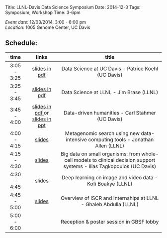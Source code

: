 Title: LLNL-Davis Data Science Symposium
Date: 2014-12-3
Tags: Symposium, Workshop
Time: 3-6pm

*Event date*: 12/03/2014, 3:00 - 6:00 pm   
*Location*: 1005 Genome Center, UC Davis  

## Schedule:

| time | links | title | 
|:-----:|:------:|:-----:|
| 3:05 - 3:25 | [slides in pdf]({filename}/pdfs/Patrice.pdf) | Data Science at UC Davis - Patrice Koehl (UC Davis) |
| 3:25 - 3:45 | [slides in pdf ]({filename}/pdfs/JimBrase.pdf)|  Data Science at LLNL - Jim Brase (LLNL) |
|3:45 - 4:00 |[slides in pdf ]({filename}/pdfs/Ballad_Sheet_Forensics.pdf) or [slides in ppt]({filename}/pdfs/Ballad_Sheet_Forensics.ppsx)|Data-driven humanities - Carl Stahmer (UC Davis)|
|4:00 - 4:15 |[slides]({filename}/pdfs/JAllen.pdf)    | Metagenomic search using new data-intensive computing tools - Jonathan Allen (LLNL) |
|4:15 - 4:30 |[slides]({filename}/pdfs/Ilias.pdf)  | Big data on small organisms: from whole-cell models to clinical decision support systems  - Ilias Tagkopoulos (UC Davis) |
|4:30 - 4:45 | [slides]({filename}/pdfs/Kofi.pdf)    | Deep learning on image and video data - Kofi Boakye (LLNL)|
|4:45 - 5:00 |[slides]({filename}/pdfs/ISCR-Overview.pdf)     | Overview of ISCR and Internships at LLNL - Ghaleb Abdulla (LLNL) |
|5:00 - 6:00 || Reception & poster session in GBSF lobby |

